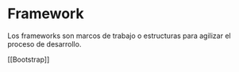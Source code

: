 # Framework

Los frameworks son marcos de trabajo o estructuras para agilizar el proceso de desarrollo.

[[Bootstrap]]